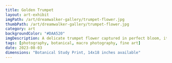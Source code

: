 ```yaml
---
title: Golden Trumpet
layout: art-exhibit
imgPath: /art/dreamwalker-gallery/trumpet-flower.jpg
thumbPath: /art/dreamwalker-gallery/trumpet-flower.jpg
category: art
backgroundColor: "#DAA520"
imgDescription: A delicate trumpet flower captured in perfect bloom, its graceful form and subtle coloration creating an intimate study of nature's quiet eloquence
tags: [photography, botanical, macro photography, fine art]
date: 2023-08-03
dimensions: "Botanical Study Print, 14x18 inches available"
---
```

